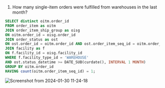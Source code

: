 1. How many single-item orders were fulfilled from warehouses in the last month?
```sql
SELECT distinct oitm.order_id
FROM order_item as oitm
JOIN order_item_ship_group as oisg
ON oitm.order_id = oisg.order_id
JOIN order_status as ost
ON ost.order_id = oitm.order_id AND ost.order_item_seq_id = oitm.order_item_seq_id 
JOIN facility as f
ON f.facility_id = oisg.facility_id
WHERE f.facility_type_id = 'WAREHOUSE'
AND ost.status_datetime >= DATE_SUB(curdate(), INTERVAL 1 MONTH)  
GROUP BY oitm.order_id 
HAVING count(oitm.order_item_seq_id) = 1;
```
![Screenshot from 2024-01-30 11-24-18](https://github.com/Khushboop14/Training_assignment/assets/126051670/e1b675c8-1bf0-4dc3-98b9-bc6de87c5174)
